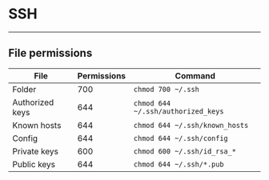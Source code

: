 # SSH
-----

## File permissions

| File            | Permissions | Command                            |
|-----------------|-------------|------------------------------------|
| Folder          | 700         | `chmod 700 ~/.ssh`                 |
| Authorized keys | 644         | `chmod 644 ~/.ssh/authorized_keys` |
| Known hosts     | 644         | `chmod 644 ~/.ssh/known_hosts`     |
| Config          | 644         | `chmod 644 ~/.ssh/config`          |
| Private keys    | 600         | `chmod 600 ~/.ssh/id_rsa_*`        |
| Public keys     | 644         | `chmod 644 ~/.ssh/*.pub`           |
